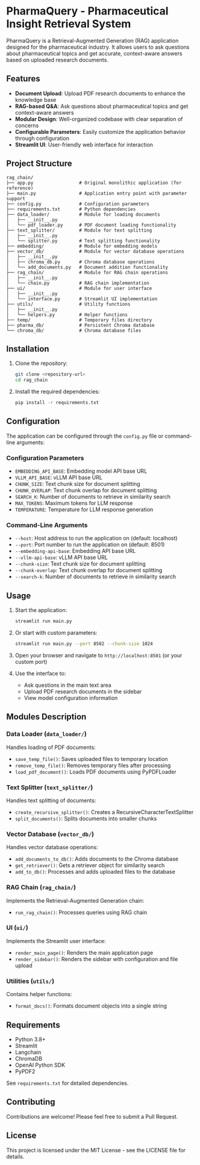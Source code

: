 # PharmaQuery - Pharmaceutical Insight Retrieval System

PharmaQuery is a Retrieval-Augmented Generation (RAG) application designed for the pharmaceutical industry. It allows users to ask questions about pharmaceutical topics and get accurate, context-aware answers based on uploaded research documents.

## Features

- **Document Upload**: Upload PDF research documents to enhance the knowledge base
- **RAG-based Q&A**: Ask questions about pharmaceutical topics and get context-aware answers
- **Modular Design**: Well-organized codebase with clear separation of concerns
- **Configurable Parameters**: Easily customize the application behavior through configuration
- **Streamlit UI**: User-friendly web interface for interaction

## Project Structure

```
rag_chain/
├── app.py                 # Original monolithic application (for reference)
├── main.py                # Application entry point with parameter support
├── config.py              # Configuration parameters
├── requirements.txt       # Python dependencies
├── data_loader/           # Module for loading documents
│   ├── __init__.py
│   └── pdf_loader.py      # PDF document loading functionality
├── text_splitter/         # Module for text splitting
│   ├── __init__.py
│   └── splitter.py        # Text splitting functionality
├── embedding/             # Module for embedding models
├── vector_db/             # Module for vector database operations
│   ├── __init__.py
│   ├── chroma_db.py       # Chroma database operations
│   └── add_documents.py   # Document addition functionality
├── rag_chain/             # Module for RAG chain operations
│   ├── __init__.py
│   └── chain.py           # RAG chain implementation
├── ui/                    # Module for user interface
│   ├── __init__.py
│   └── interface.py       # Streamlit UI implementation
├── utils/                 # Utility functions
│   ├── __init__.py
│   └── helpers.py         # Helper functions
├── temp/                  # Temporary files directory
├── pharma_db/             # Persistent Chroma database
└── chroma_db/             # Chroma database files
```

## Installation

1. Clone the repository:
   ```bash
   git clone <repository-url>
   cd rag_chain
   ```

2. Install the required dependencies:
   ```bash
   pip install -r requirements.txt
   ```

## Configuration

The application can be configured through the `config.py` file or command-line arguments:

### Configuration Parameters

- `EMBEDDING_API_BASE`: Embedding model API base URL
- `VLLM_API_BASE`: vLLM API base URL
- `CHUNK_SIZE`: Text chunk size for document splitting
- `CHUNK_OVERLAP`: Text chunk overlap for document splitting
- `SEARCH_K`: Number of documents to retrieve in similarity search
- `MAX_TOKENS`: Maximum tokens for LLM response
- `TEMPERATURE`: Temperature for LLM response generation

### Command-Line Arguments

- `--host`: Host address to run the application on (default: localhost)
- `--port`: Port number to run the application on (default: 8501)
- `--embedding-api-base`: Embedding API base URL
- `--vllm-api-base`: vLLM API base URL
- `--chunk-size`: Text chunk size for document splitting
- `--chunk-overlap`: Text chunk overlap for document splitting
- `--search-k`: Number of documents to retrieve in similarity search

## Usage

1. Start the application:
   ```bash
   streamlit run main.py
   ```

2. Or start with custom parameters:
   ```bash
   streamlit run main.py --port 8502 --chunk-size 1024
   ```

3. Open your browser and navigate to `http://localhost:8501` (or your custom port)

4. Use the interface to:
   - Ask questions in the main text area
   - Upload PDF research documents in the sidebar
   - View model configuration information

## Modules Description

### Data Loader (`data_loader/`)
Handles loading of PDF documents:
- `save_temp_file()`: Saves uploaded files to temporary location
- `remove_temp_file()`: Removes temporary files after processing
- `load_pdf_document()`: Loads PDF documents using PyPDFLoader

### Text Splitter (`text_splitter/`)
Handles text splitting of documents:
- `create_recursive_splitter()`: Creates a RecursiveCharacterTextSplitter
- `split_documents()`: Splits documents into smaller chunks

### Vector Database (`vector_db/`)
Handles vector database operations:
- `add_documents_to_db()`: Adds documents to the Chroma database
- `get_retriever()`: Gets a retriever object for similarity search
- `add_to_db()`: Processes and adds uploaded files to the database

### RAG Chain (`rag_chain/`)
Implements the Retrieval-Augmented Generation chain:
- `run_rag_chain()`: Processes queries using RAG chain

### UI (`ui/`)
Implements the Streamlit user interface:
- `render_main_page()`: Renders the main application page
- `render_sidebar()`: Renders the sidebar with configuration and file upload

### Utilities (`utils/`)
Contains helper functions:
- `format_docs()`: Formats document objects into a single string

## Requirements

- Python 3.8+
- Streamlit
- Langchain
- ChromaDB
- OpenAI Python SDK
- PyPDF2

See `requirements.txt` for detailed dependencies.

## Contributing

Contributions are welcome! Please feel free to submit a Pull Request.

## License

This project is licensed under the MIT License - see the LICENSE file for details.